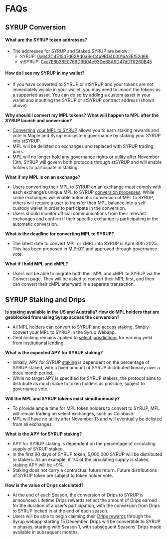 # FAQs

## SYRUP Conversion <a href="#what-are-the-syrup-token-addresses" id="what-are-the-syrup-token-addresses"></a>

#### What are the SYRUP token addresses? <a href="#what-are-the-syrup-token-addresses" id="what-are-the-syrup-token-addresses"></a>

* The addresses for SYRUP and Staked SYRUP are below:
  * SYRUP: [0x643C4E15d7d62Ad0aBeC4a9BD4b001aA3Ef52d66](https://etherscan.io/address/0x643C4E15d7d62Ad0aBeC4a9BD4b001aA3Ef52d66)
  * stSYRUP: [0xc7E8b36E0766D9B04c93De68A9D47dD11f260B45](https://etherscan.io/address/0xc7E8b36E0766D9B04c93De68A9D47dD11f260B45)

#### How do I see my SYRUP in my wallet? <a href="#how-do-i-see-my-syrup-in-my-wallet" id="how-do-i-see-my-syrup-in-my-wallet"></a>

* If you have converted to SYRUP or stSYRUP and your tokens are not immediately visible in your wallet, you may need to import the tokens as a supported asset. You can do so by adding a custom asset in your wallet and inputting the SYRUP or stSYRUP contract address (shown above).

**Why should I convert my MPL tokens? What will happen to MPL after the SYRUP launch and conversion?**

* [Converting your MPL to SYRUP](https://syrup.gitbook.io/syrup/syrup-token/conversion-guide) allows you to earn staking rewards and vote in Maple and Syrup ecosystem governance by staking your SYRUP into stSYRUP.&#x20;
* MPL will be delisted on exchanges and replaced with SYRUP trading pairs.
* MPL will no longer hold any governance rights or utility after November 13th; SYRUP will govern both protocols through stSYRUP and will enable holders to participate in staking.

**What if my MPL is on an exchange?**

* Users converting their MPL to SYRUP on an exchange must comply with each exchange’s unique MPL to SYRUP [conversion processes](https://syrup.gitbook.io/syrup/syrup-token/conversion-guide/supported-exchanges). While some exchanges will enable automatic conversion of MPL to SYRUP, others will require a user to transfer their MPL balance into a self-custody wallet in order to participate in the conversion.
* Users should monitor official communications from their relevant exchanges and confirm if their specific exchange is participating in the automatic conversion.

**What is the deadline for converting MPL to SYRUP?**

* The latest date to convert MPL or xMPL into SYRUP is April 30th 2025. This has been proposed in [MIP-011](https://community.maple.finance/t/mip-011-mpl-conversion-to-end-30th-of-april-2025/347/4) and approved through governance vote.&#x20;

**What if I hold MPL and xMPL?**

* Users will be able to migrate both their MPL and xMPL to SYRUP via the Convert page. They will be asked to convert their MPL first, and then can convert their xMPL afterward in a separate transaction.

## SYRUP Staking and Drips

**Is staking available in the US and Australia? How do MPL holders that are geoblocked from using Syrup access the conversion?**

* All MPL holders can convert to SYRUP and [access staking](https://syrup.gitbook.io/syrup/syrup-token/staking). Simply convert your MPL to SYRUP in the Syrup Webapp.
* Geoblocking remains applied to [select jurisdictions](https://syrup.gitbook.io/syrup/legal/available-jurisdictions) for earning yield from institutional lending.

**What is the expected APY for SYRUP staking?**

* Initially, APY for SYRUP [staking](https://syrup.gitbook.io/syrup/syrup-token/staking) is dependent on the percentage of SYRUP staked, with a fixed amount of SYRUP distributed linearly over a three month period.
* While no target APY is specified for SYRUP stakers, the protocol aims to distribute as much value to token holders as possible, subject to governance vote.

**Will the MPL and SYRUP tokens exist simultaneously?**

* To provide ample time for MPL token holders to convert to SYRUP, MPL will remain trading on select exchanges, such as Coinbase.
* MPL will have no utility after November 13 and will eventually be delisted from all exchanges.

**What is the APY for SYRUP staking?**

* APY for SYRUP staking is dependent on the percentage of circulating supply of SYRUP staked.
* In the first 90 days of SYRUP token, 5,000,000 SYRUP will be distributed to stakers. As an example, if 1/4 of the circulating supply is staked, staking APY will be \~9%.
* Staking does not carry a contractual future return. Future distributions of SYRUP token are subject to token holder vote.

**How is the value of Drips calculated?**

* At the end of each Season, the conversion of Drips to SYRUP is announced. Lifetime Drips rewards reflect the amount of Drips earned for the duration of a user’s participation, with the conversion from Drips to SYRUP locked in at the end of each season.
* Users will be able to begin claiming their [Drips rewards](https://syrup.gitbook.io/syrup/syrup-token/drips-rewards) through the Syrup webapp starting 15 December. Drips will be convertible to SYRUP in phases, starting with Season 1, with subsequent Seasons’ Drips made available in subsequent months.
